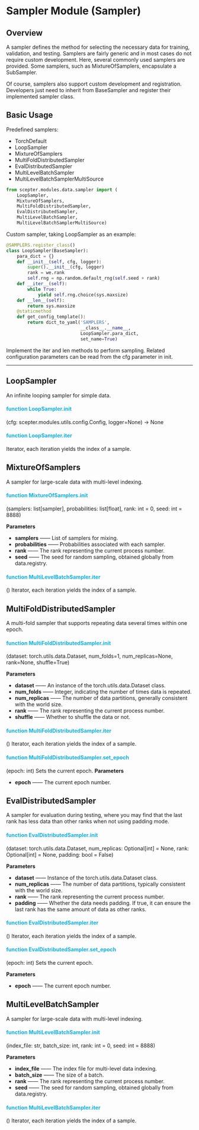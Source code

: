 # Sampler Module (Sampler)
## Overview
A sampler defines the method for selecting the necessary data for training, validation, and testing.
Samplers are fairly generic and in most cases do not require custom development. Here, several commonly used samplers are provided.
Some samplers, such as MixtureOfSamplers, encapsulate a SubSampler.

Of course, samplers also support custom development and registration. Developers just need to inherit from BaseSampler and register their implemented sampler class.
## Basic Usage
Predefined samplers:
- TorchDefault
- LoopSampler
- MixtureOfSamplers
- MultiFoldDistributedSampler
- EvalDistributedSampler
- MultiLevelBatchSampler
- MultiLevelBatchSamplerMultiSource
```python
from scepter.modules.data.sampler import (
    LoopSampler,
    MixtureOfSamplers,
    MultiFoldDistributedSampler,
    EvalDistributedSampler,
    MultiLevelBatchSampler,
    MultiLevelBatchSamplerMultiSource)
```
Custom sampler, taking LoopSampler as an example:
```python
@SAMPLERS.register_class()
class LoopSampler(BaseSampler):
    para_dict = {}
    def __init__(self, cfg, logger):
        super().__init__(cfg, logger)
        rank = we.rank
        self.rng = np.random.default_rng(self.seed + rank)
    def __iter__(self):
        while True:
            yield self.rng.choice(sys.maxsize)
    def __len__(self):
        return sys.maxsize
    @staticmethod
    def get_config_template():
        return dict_to_yaml('SAMPLERS',
                            __class__.__name__,
                            LoopSampler.para_dict,
                            set_name=True)
```
Implement the iter and len methods to perform sampling. Related configuration parameters can be read from the cfg parameter in init.
<hr/>

## LoopSampler
An infinite looping sampler for simple data.
#### <font color="#0FB0E4">function **LoopSampler.__init__**</font>
(cfg: scepter.modules.utils.config.Config, logger=None) -> None

#### <font color="#0FB0E4">function **LoopSampler.__iter__**</font>
Iterator, each iteration yields the index of a sample.

## MixtureOfSamplers
A sampler for large-scale data with multi-level indexing.
#### <font color="#0FB0E4">function **MixtureOfSamplers.__init__**</font>
(samplers: list[sampler], probabilities: list[float], rank: int = 0, seed: int = 8888)

**Parameters**
- **samplers** —— List of samplers for mixing.
- **probabilities** —— Probabilities associated with each sampler.
- **rank** —— The rank representing the current process number.
- **seed** —— The seed for random sampling, obtained globally from data.registry.

#### <font color="#0FB0E4">function **MultiLevelBatchSampler.__iter__**</font>
()
Iterator, each iteration yields the index of a sample.

## MultiFoldDistributedSampler
A multi-fold sampler that supports repeating data several times within one epoch.
#### <font color="#0FB0E4">function **MultiFoldDistributedSampler.__init__**</font>
(dataset: torch.utils.data.Dataset, num_folds=1, num_replicas=None, rank=None, shuffle=True)

**Parameters**
- **dataset** —— An instance of the torch.utils.data.Dataset class.
- **num_folds** —— Integer, indicating the number of times data is repeated.
- **num_replicas** —— The number of data partitions, generally consistent with the world size.
- **rank** —— The rank representing the current process number.
- **shuffle** —— Whether to shuffle the data or not.

#### <font color="#0FB0E4">function **MultiFoldDistributedSampler.__iter__**</font>
()
Iterator, each iteration yields the index of a sample.

#### <font color="#0FB0E4">function **MultiFoldDistributedSampler.set_epoch**</font>
(epoch: int)
Sets the current epoch.
**Parameters**
- **epoch** —— The current epoch number.

## EvalDistributedSampler
A sampler for evaluation during testing, where you may find that the last rank has less data than other ranks when not using padding mode.
#### <font color="#0FB0E4">function **EvalDistributedSampler.__init__**</font>
(dataset: torch.utils.data.Dataset, num_replicas: Optional[int] = None, rank: Optional[int] = None, padding: bool = False)

**Parameters**
- **dataset** —— Instance of the torch.utils.data.Dataset class.
- **num_replicas** —— The number of data partitions, typically consistent with the world size.
- **rank** —— The rank representing the current process number.
- **padding** —— Whether the data needs padding. If true, it can ensure the last rank has the same amount of data as other ranks.

#### <font color="#0FB0E4">function **EvalDistributedSampler.__iter__**</font>
()
Iterator, each iteration yields the index of a sample.

#### <font color="#0FB0E4">function **EvalDistributedSampler.set_epoch**</font>
(epoch: int)
Sets the current epoch.

**Parameters**
- **epoch** —— The current epoch number.

## MultiLevelBatchSampler
A sampler for large-scale data with multi-level indexing.
#### <font color="#0FB0E4">function **MultiLevelBatchSampler.__init__**</font>
(index_file: str, batch_size: int, rank: int = 0, seed: int = 8888)

**Parameters**
- **index_file** —— The index file for multi-level data indexing.
- **batch_size** —— The size of a batch.
- **rank** —— The rank representing the current process number.
- **seed** —— The seed for random sampling, obtained globally from data.registry.

#### <font color="#0FB0E4">function **MultiLevelBatchSampler.__iter__**</font>
()
Iterator, each iteration yields the index of a sample.
